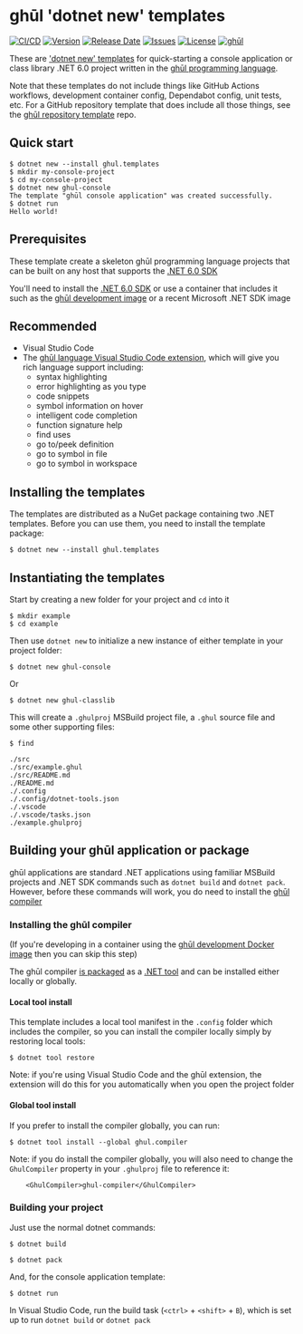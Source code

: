 # ghūl 'dotnet new' templates

[![CI/CD](https://img.shields.io/github/workflow/status/degory/ghul-templates/CICD)](https://github.com/degory/ghul-templates/actions?query=workflow%3ACICD)
[![Version](https://img.shields.io/github/v/release/degory/ghul-templates?label=version)](https://github.com/degory/ghul-templates/releases)
[![Release Date](https://img.shields.io/github/release-date/degory/ghul-templates)](https://github.com/degory/ghul-templates/releases) 
[![Issues](https://img.shields.io/github/issues/degory/ghul-templates)](https://github.com/degory/ghul-templates/issues) 
[![License](https://img.shields.io/github/license/degory/ghul-templates)](https://github.com/degory/ghul-templates/blob/main/LICENSE)
[![ghūl](https://img.shields.io/badge/gh%C5%ABl-100%25!-information)](https://ghul.io)

These are ['dotnet new' templates](https://docs.microsoft.com/en-us/dotnet/core/tools/custom-templates) for quick-starting a console application or class library .NET 6.0 project written in the [ghūl programming language](https://ghul.io).

Note that these templates do not include things like GitHub Actions workflows, development container config, Dependabot config, unit tests, etc. For a GitHub repository template that does include all those things, see the [ghūl repository template](https://github.com/degory/ghul-repository-template) repo.

## Quick start

```
$ dotnet new --install ghul.templates
$ mkdir my-console-project
$ cd my-console-project
$ dotnet new ghul-console
The template "ghūl console application" was created successfully.
$ dotnet run
Hello world!
```

## Prerequisites

These template create a skeleton ghūl programming language projects that can be built on any host that supports the [.NET 6.0 SDK](https://dotnet.microsoft.com/download/dotnet/6.0)

You'll need to install the [.NET 6.0 SDK](https://dotnet.microsoft.com/download/dotnet/6.0) or use a container that includes it such as the [ghūl development image](https://hub.docker.com/r/ghul/devcontainer/tags) or a recent Microsoft .NET SDK image

## Recommended

- Visual Studio Code
- The [ghūl language Visual Studio Code extension](https://marketplace.visualstudio.com/items?itemName=degory.ghul), which will give you rich language support including:
  - syntax highlighting
  - error highlighting as you type
  - code snippets
  - symbol information on hover
  - intelligent code completion
  - function signature help
  - find uses
  - go to/peek definition
  - go to symbol in file
  - go to symbol in workspace

## Installing the templates

The templates are distributed as a NuGet package containing two .NET templates. Before you can use them, you need to install the template package:

```
$ dotnet new --install ghul.templates
```

## Instantiating the templates

Start by creating a new folder for your project and `cd` into it
```
$ mkdir example
$ cd example
```

Then use `dotnet new` to initialize a new instance of either template in your project folder:
```
$ dotnet new ghul-console
```
Or

```
$ dotnet new ghul-classlib
```


This will create a `.ghulproj` MSBuild project file, a `.ghul` source file and some other supporting files:
```
$ find

./src
./src/example.ghul
./src/README.md
./README.md
./.config
./.config/dotnet-tools.json
./.vscode
./.vscode/tasks.json
./example.ghulproj
```

## Building your ghūl application or package

ghūl applications are standard .NET applications using familiar MSBuild projects and .NET SDK commands such as `dotnet build` and `dotnet pack`. However, before these commands will work, you do need to install the [ghūl compiler](https://www.nuget.org/packages/ghul.compiler/)

### Installing the ghūl compiler

(If you're developing in a container using the [ghūl development Docker image](https://hub.docker.com/r/ghul/devcontainer/tags) then you can skip this step)

The ghūl compiler [is packaged](https://www.nuget.org/packages/ghul.compiler/) as a [.NET tool](https://docs.microsoft.com/en-us/dotnet/core/tools/global-tools) and can be installed either locally or globally.

#### Local tool install

This template includes a local tool manifest in the `.config` folder which includes the compiler, so you can install the compiler locally simply by restoring local tools:

```
$ dotnet tool restore
```

Note: if you're using Visual Studio Code and the ghūl extension, the  extension will do this for you automatically when you open the project folder

#### Global tool install

If you prefer to install the compiler globally, you can run:

```
$ dotnet tool install --global ghul.compiler
```

Note: if you do install the compiler globally, you will also need to change the `GhulCompiler` property in your `.ghulproj` file to reference it:

```
    <GhulCompiler>ghul-compiler</GhulCompiler>
```

### Building your project

Just use the normal dotnet commands:

```
$ dotnet build
```
```
$ dotnet pack
```

And, for the console application template:
```
$ dotnet run
```

In Visual Studio Code, run the build task (`<ctrl>` + `<shift>` + `B`), which is set up to run `dotnet build` or `dotnet pack`